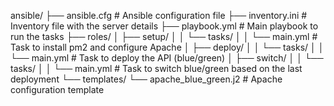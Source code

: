 ansible/
├── ansible.cfg                # Ansible configuration file
├── inventory.ini              # Inventory file with the server details
├── playbook.yml               # Main playbook to run the tasks
├── roles/
│   ├── setup/
│   │   └── tasks/
│   │       └── main.yml       # Task to install pm2 and configure Apache
│   ├── deploy/
│   │   └── tasks/
│   │       └── main.yml       # Task to deploy the API (blue/green)
│   ├── switch/
│   │   └── tasks/
│   │       └── main.yml       # Task to switch blue/green based on the last deployment
└── templates/
    └── apache_blue_green.j2   # Apache configuration template
